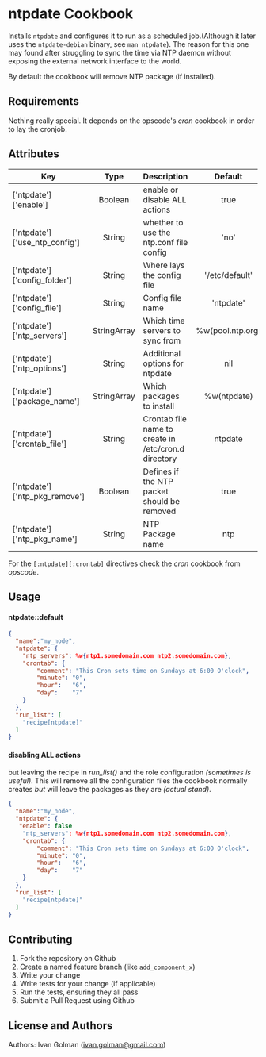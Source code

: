 ntpdate Cookbook
================
Installs `ntpdate` and configures it to run as a scheduled job.(Although it later uses the `ntpdate-debian` binary, see `man ntpdate`).
The reason for this one may found after struggling to sync the time via NTP daemon without exposing the external network interface to the world.

By default the cookbook will remove NTP package (if installed).

Requirements
------------
Nothing really special. It depends on the opscode's *cron* cookbook in order to lay the cronjob.

Attributes
----------
|Key|Type|Description|Default|
| ------ | :-------: | ---------- | :---------:|
|['ntpdate']['enable']|Boolean|enable or disable ALL actions|true|
|['ntpdate']['use\_ntp\_config']|String|whether to use the ntp.conf file config|'no'|
|['ntpdate']['config_folder']|String|Where lays the config file|'/etc/default'|
|['ntpdate']['config_file']|String|Config file name|'ntpdate'|
|['ntpdate']['ntp_servers']|StringArray|Which time servers to sync from|%w(pool.ntp.org)|
|['ntpdate']['ntp_options']|String|Additional options for ntpdate|nil|
|['ntpdate']['package_name']|StringArray|Which packages to install|%w(ntpdate)|
|['ntpdate']['crontab_file']|String|Crontab file name to create in /etc/cron.d directory|ntpdate|
|['ntpdate']['ntp\_pkg\_remove']|Boolean|Defines if the NTP packet should be removed|true|
|['ntpdate']['ntp\_pkg\_name']|String|NTP Package name|ntp|

For the `[:ntpdate][:crontab]` directives check the *cron* cookbook from *opscode*.

Usage
-----
#### ntpdate::default

```json
{
  "name":"my_node",
  "ntpdate": {
  	"ntp_servers": %w{ntp1.somedomain.com ntp2.somedomain.com},
  	"crontab": {
  		"comment": "This Cron sets time on Sundays at 6:00 O'clock",
  		"minute": "0",
  		"hour":   "6",
  		"day":    "7"
  	}
  },
  "run_list": [
    "recipe[ntpdate]"
  ]
}
```

#### disabling ALL actions
but leaving the recipe in *run_list()* and the role configuration *(sometimes is useful)*. This will remove all the configuration files the cookbook normally creates *but* will leave the packages as they are *(actual stand)*.

```json
{
  "name":"my_node",
  "ntpdate": {
   "enable": false
  	"ntp_servers": %w{ntp1.somedomain.com ntp2.somedomain.com},
  	"crontab": {
  		"comment": "This Cron sets time on Sundays at 6:00 O'clock",
  		"minute": "0",
  		"hour":   "6",
  		"day":    "7"
  	}
  },
  "run_list": [
    "recipe[ntpdate]"
  ]
}
```


Contributing
------------
1. Fork the repository on Github
2. Create a named feature branch (like `add_component_x`)
3. Write your change
4. Write tests for your change (if applicable)
5. Run the tests, ensuring they all pass
6. Submit a Pull Request using Github

License and Authors
-------------------
Authors: Ivan Golman (<ivan.golman@gmail.com>)
